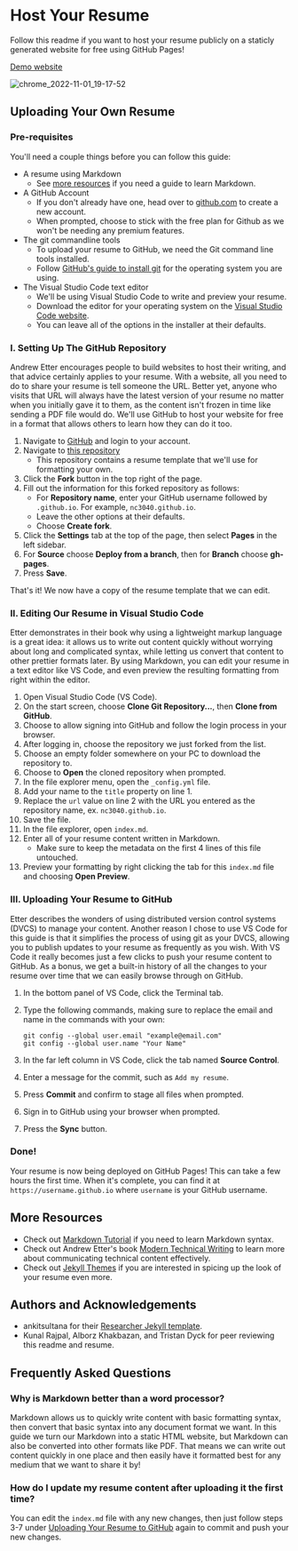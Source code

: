 # Host Your Resume

Follow this readme if you want to host your resume publicly on a staticly generated website for free using GitHub Pages!

[Demo website](https://nc3040.github.io)

![chrome_2022-11-01_19-17-52](https://user-images.githubusercontent.com/117039653/199365668-4c08d876-6abf-4f2f-8ea0-01164313b33c.gif)

## Uploading Your Own Resume

### Pre-requisites

You'll need a couple things before you can follow this guide:
- A resume using Markdown
    - See [more resources](#more-resources) if you need a guide to learn Markdown.
- A GitHub Account
    - If you don't already have one, head over to [github.com](https://github.com) to create a new account.
    - When prompted, choose to stick with the free plan for Github as we won't be needing any premium features.
- The git commandline tools
    - To upload your resume to GitHub, we need the Git command line tools installed. 
    - Follow [GitHub's guide to install git](https://github.com/git-guides/install-git) for the operating system you are using.
- The Visual Studio Code text editor
    - We'll be using Visual Studio Code to write and preview your resume. 
    - Download the editor for your operating system on the [Visual Studio Code website](https://code.visualstudio.com/).
    - You can leave all of the options in the installer at their defaults.

### I. Setting Up The GitHub Repository

Andrew Etter encourages people to build websites to host their writing, and that advice certainly applies to your resume. With a website, all you need to do to share your resume is tell someone the URL. Better yet, anyone who visits that URL will always have the latest version of your resume no matter when you initially gave it to them, as the content isn't frozen in time like sending a PDF file would do. We'll use GitHub to host your website for free in a format that allows others to learn how they can do it too.

1. Navigate to [GitHub](https://github.com/) and login to your account.
2. Navigate to [this repository](https://github.com/nc3040/nc3040.github.io)
    - This repository contains a resume template that we'll use for formatting your own.
3. Click the **Fork** button in the top right of the page.
4. Fill out the information for this forked repository as follows:
    - For **Repository name**, enter your GitHub username followed by `.github.io`. For example, `nc3040.github.io`.
    - Leave the other options at their defaults.
    - Choose **Create fork**.
5. Click the **Settings** tab at the top of the page, then select **Pages** in the left sidebar.
6. For **Source** choose **Deploy from a branch**, then for **Branch** choose **gh-pages**.
7. Press **Save**.

That's it! We now have a copy of the resume template that we can edit.

### II. Editing Our Resume in Visual Studio Code

Etter demonstrates in their book why using a lightweight markup language is a great idea: it allows us to write out content quickly without worrying about long and complicated syntax, while letting us convert that content to other prettier formats later. By using Markdown, you can edit your resume in a text editor like VS Code, and even preview the resulting formatting from right within the editor.

1. Open Visual Studio Code (VS Code).
2. On the start screen, choose **Clone Git Repository...**, then **Clone from GitHub**.
3. Choose to allow signing into GitHub and follow the login process in your browser.
4. After logging in, choose the repository we just forked from the list.
5. Choose an empty folder somewhere on your PC to download the repository to.
6. Choose to **Open** the cloned repository when prompted.
7. In the file explorer menu, open the `_config.yml` file.
8. Add your name to the `title` property on line 1.
9. Replace the `url` value on line 2 with the URL you entered as the repository name, ex. `nc3040.github.io`.
10. Save the file.
11. In the file explorer, open `index.md`.
12. Enter all of your resume content written in Markdown. 
    - Make sure to keep the metadata on the first 4 lines of this file untouched.
13. Preview your formatting by right clicking the tab for this `index.md` file and choosing **Open Preview**.

### III. Uploading Your Resume to GitHub

Etter describes the wonders of using distributed version control systems (DVCS) to manage your content. Another reason I chose to use VS Code for this guide is that it simplifies the process of using git as your DVCS, allowing you to publish updates to your resume as frequently as you wish. With VS Code it really becomes just a few clicks to push your resume content to GitHub. As a bonus, we get a built-in history of all the changes to your resume over time that we can easily browse through on GitHub.

1. In the bottom panel of VS Code, click the Terminal tab.
2. Type the following commands, making sure to replace the email and name in the commands with your own:

    ```
    git config --global user.email "example@email.com"
    git config --global user.name "Your Name"
    ```

3. In the far left column in VS Code, click the tab named **Source Control**.
4. Enter a message for the commit, such as `Add my resume`.
5. Press **Commit** and confirm to stage all files when prompted.
6. Sign in to GitHub using your browser when prompted.
7. Press the **Sync** button.

### Done!

Your resume is now being deployed on GitHub Pages! This can take a few hours the first time. When it's complete, you can find it at `https://username.github.io` where `username` is your GitHub username.

## More Resources

- Check out [Markdown Tutorial](https://www.markdowntutorial.com/) if you need to learn Markdown syntax.
- Check out Andrew Etter's book [Modern Technical Writing](https://www.amazon.ca/Modern-Technical-Writing-Introduction-Documentation-ebook/dp/B01A2QL9SS) to learn more about communicating technical content effectively.
- Check out [Jekyll Themes](https://jekyllthemes.io/) if you are interested in spicing up the look of your resume even more.

## Authors and Acknowledgements

- ankitsultana for their [Researcher Jekyll template](https://github.com/ankitsultana/researcher).
- Kunal Rajpal, Alborz Khakbazan, and Tristan Dyck for peer reviewing this readme and resume.

## Frequently Asked Questions

### Why is Markdown better than a word processor?
Markdown allows us to quickly write content with basic formatting syntax, then convert that basic syntax into any document format we want. In this guide we turn our Markdown into a static HTML website, but Markdown can also be converted into other formats like PDF. That means we can write out content quickly in one place and then easily have it formatted best for any medium that we want to share it by!

### How do I update my resume content after uploading it the first time?
You can edit the `index.md` file with any new changes, then just follow steps 3-7 under [Uploading Your Resume to GitHub](#iii-uploading-your-resume-to-github) again to commit and push your new changes.


